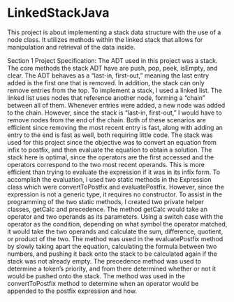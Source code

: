 # LinkedStackJava
This project is about implementing a stack data structure with the use of a node class. It utilizes methods within the linked stack that allows for manipulation and retrieval of the data inside.

Section 1 Project Specification:
	The ADT used in this project was a stack. The core methods the stack ADT have are push, pop, peek, isEmpty, and clear. The ADT behaves as a “last-in, first-out,” meaning the last entry added is the first one that is removed. In addition, the stack can only remove entries from the top. To implement a stack, I used a linked list. The linked list uses nodes that reference another node, forming a “chain” between all of them. Whenever entries were added, a new node was added to the chain. However, since the stack is “last-in, first-out,” I would have to remove nodes from the end of the chain. Both of these scenarios are efficient since removing the most recent entry is fast, along with adding an entry to the end is fast as well, both requiring little code. The stack was used for this project since the objective was to convert an equation from infix to postfix, and then evaluate the equation to obtain a solution. The stack here is optimal, since the operators are the first accessed and the operators correspond to the two most recent operands. This is more efficient than trying to evaluate the expression if it was in its infix form. To accomplish the evaluation, I used two static methods in the Expression class which were convertToPostfix and evaluatePostfix. However, since the expression is not a generic type, it requires no constructor. To assist in the programming of the two static methods, I created two private helper classes, getCalc and precedence. The method getCalc would take an operator and two operands as its parameters. Using a switch case with the operator as the condition, depending on what symbol the operator matched, it would take the two operands and calculate the sum, difference, quotient, or product of the two. The method was used in the evaluatePostfix method by slowly taking apart the equation, calculating the formula between two numbers, and pushing it back onto the stack to be calculated again if the stack was not already empty. The precedence method was used to determine a token’s priority, and from there determined whether or not it would be pushed onto the stack. The method was used in the convertToPostfix method to determine when an operator would be appended to the postfix expression and how.
